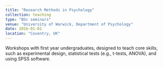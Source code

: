 ```yaml
---
title: "Research Methods in Psychology"
collection: teaching
type: "BSc seminars"
venue: "University of Warwick, Department of Psychology"
date: 2016-01-01
location: "Coventry, UK"
---
```


Workshops with first year undergraduates, designed to teach core skills, such as experimental design, statistical tests (e.g., t-tests, ANOVA), and using SPSS software.
